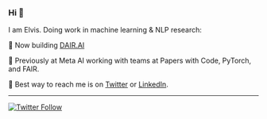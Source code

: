 ### Hi 👋

I am Elvis. Doing work in machine learning & NLP research:

🔹 Now building [DAIR.AI](https://github.com/dair-ai)

🔹 Previously at Meta AI working with teams at Papers with Code, PyTorch, and FAIR.

🔹 Best way to reach me is on [Twitter](https://twitter.com/omarsar0) or [LinkedIn](https://www.linkedin.com/in/omarsar/).

---
[![Twitter Follow](https://img.shields.io/twitter/follow/omarsar0?label=Follow&style=social)](https://twitter.com/omarsar0)

